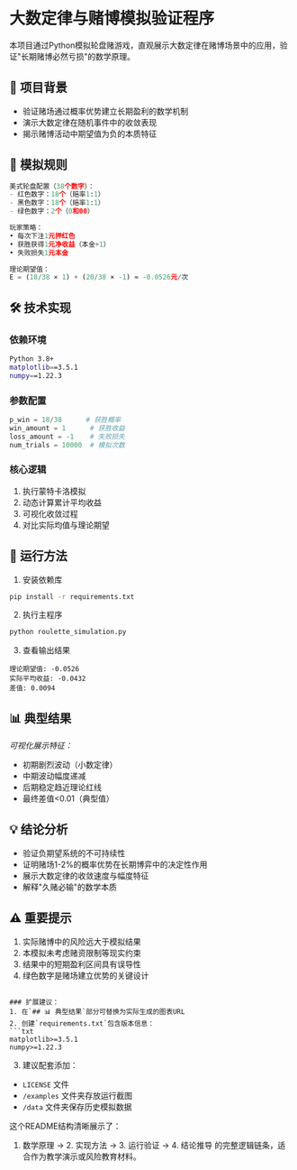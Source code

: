 
# 大数定律与赌博模拟验证程序

本项目通过Python模拟轮盘赌游戏，直观展示大数定律在赌博场景中的应用，验证"长期赌博必然亏损"的数学原理。

## 📌 项目背景
- 验证赌场通过概率优势建立长期盈利的数学机制
- 演示大数定律在随机事件中的收敛表现
- 揭示赌博活动中期望值为负的本质特征

## 🎯 模拟规则
```python
美式轮盘配置（38个数字）：
- 红色数字：18个（赔率1:1）
- 黑色数字：18个（赔率1:1）
- 绿色数字：2个（0和00）

玩家策略：
• 每次下注1元押红色
• 获胜获得1元净收益（本金+1）
• 失败损失1元本金

理论期望值：
E = (18/38 × 1) + (20/38 × -1) ≈ -0.0526元/次
```

## 🛠️ 技术实现
### 依赖环境
```bash
Python 3.8+
matplotlib==3.5.1
numpy==1.22.3
```

### 参数配置
```python
p_win = 18/38      # 获胜概率
win_amount = 1      # 获胜收益
loss_amount = -1    # 失败损失
num_trials = 10000  # 模拟次数
```

### 核心逻辑
1. 执行蒙特卡洛模拟
2. 动态计算累计平均收益
3. 可视化收敛过程
4. 对比实际均值与理论期望

## 🚀 运行方法
1. 安装依赖库
```bash
pip install -r requirements.txt
```

2. 执行主程序
```bash
python roulette_simulation.py
```

3. 查看输出结果
```
理论期望值: -0.0526
实际平均收益: -0.0432
差值: 0.0094
```

## 📊 典型结果

*可视化展示特征：*
- 初期剧烈波动（小数定律）
- 中期波动幅度递减
- 后期稳定趋近理论红线
- 最终差值<0.01（典型值）

## 💡 结论分析
- 验证负期望系统的不可持续性
- 证明赌场1-2%的概率优势在长期博弈中的决定性作用
- 展示大数定律的收敛速度与幅度特征
- 解释"久赌必输"的数学本质

## ⚠️ 重要提示
1. 实际赌博中的风险远大于模拟结果
2. 本模拟未考虑赌资限制等现实约束
3. 结果中的短期盈利区间具有误导性
4. 绿色数字是赌场建立优势的关键设计


```

### 扩展建议：
1. 在`## 📊 典型结果`部分可替换为实际生成的图表URL
2. 创建`requirements.txt`包含版本信息：
```txt
matplotlib>=3.5.1
numpy>=1.22.3
```
3. 建议配套添加：
- `LICENSE` 文件
- `/examples` 文件夹存放运行截图
- `/data` 文件夹保存历史模拟数据

这个README结构清晰展示了：
1. 数学原理 → 2. 实现方法 → 3. 运行验证 → 4. 结论推导
的完整逻辑链条，适合作为教学演示或风险教育材料。
